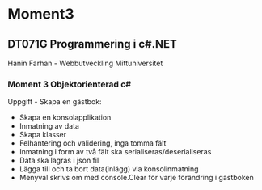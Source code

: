 # Moment3

## DT071G Programmering i c#.NET
Hanin Farhan - Webbutveckling Mittuniversitet
### Moment 3 Objektorienterad c# 
Uppgift - Skapa en gästbok:
- Skapa en konsolapplikation
- Inmatning av data
- Skapa klasser
- Felhantering och validering, inga tomma fält
- Inmatning i form av två fält ska serialiseras/deserialiseras
- Data ska lagras i json fil
- Lägga till och ta bort data(inlägg) via konsolinmatning
- Menyval skrivs om med console.Clear för varje förändring i gästboken
